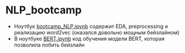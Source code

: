 # NLP_bootcamp
* Ноутбук [bootcamp_NLP.ipynb](https://github.com/archimedes1515/NLP_bootcamp/blob/master/bootcamp_NLP.ipynb) содержит EDA, preprocessing и реализацию word2vec (оказался довольно мощным бейзлайном)
* В ноутбуке [BERT.ipynb](https://github.com/archimedes1515/NLP_bootcamp/blob/master/BERT.ipynb) код обучения модели BERT, которая позволила побить бейзлайн
